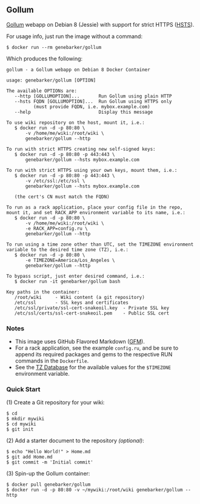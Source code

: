 Gollum
------
[Gollum] webapp on Debian 8 (Jessie) with support for strict HTTPS ([HSTS]).

For usage info, just run the image without a command:

```text
$ docker run --rm genebarker/gollum
```

Which produces the following:

```text
gollum - a Gollum webapp on Debian 8 Docker Container

usage: genebarker/gollum [OPTION]

The available OPTIONs are:
   --http [GOLLUMOPTION]...       Run Gollum using plain HTTP
   --hsts FQDN [GOLLUMOPTION]...  Run Gollum using HTTPS only
          (must provide FQDN, i.e. mybox.example.com)
   --help                         Display this message

To use wiki repository on the host, mount it, i.e.:
   $ docker run -d -p 80:80 \
       -v /home/me/wiki:/root/wiki \
       genebarker/gollum --http

To run with strict HTTPS creating new self-signed keys:
   $ docker run -d -p 80:80 -p 443:443 \
       genebarker/gollum --hsts mybox.example.com

To run with strict HTTPS using your own keys, mount them, i.e.:
   $ docker run -d -p 80:80 -p 443:443 \
       -v /etc/ssl:/etc/ssl \
       genebarker/gollum --hsts mybox.example.com

   (the cert's CN must match the FQDN)

To run as a rack application, place your config file in the repo,
mount it, and set RACK_APP environment variable to its name, i.e.:
   $ docker run -d -p 80:80 \
       -v /home/me/wiki:/root/wiki \
       -e RACK_APP=config.ru \
       genebarker/gollum --http

To run using a time zone other than UTC, set the TIMEZONE environment
variable to the desired time zone (TZ), i.e.:
   $ docker run -d -p 80:80 \
       -e TIMEZONE=America/Los_Angeles \
       genebarker/gollum --http

To bypass script, just enter desired command, i.e.:
   $ docker run -it genebarker/gollum bash

Key paths in the container:
   /root/wiki     - Wiki content (a git repository)
   /etc/ssl       - SSL keys and certificates
   /etc/ssl/private/ssl-cert-snakeoil.key  - Private SSL key
   /etc/ssl/certs/ssl-cert-snakeoil.pem    - Public SSL cert
```

### Notes ###

- This image uses GitHub Flavored Markdown ([GFM]).
- For a rack application, see the example `config.ru`, and be sure to append its required packages and gems to the respective RUN commands in the `Dockerfile`.
- See the [TZ Database] for the available values for the `$TIMEZONE` environment variable.

### Quick Start ###

(1) Create a Git repository for your wiki:

```text
$ cd
$ mkdir mywiki
$ cd mywiki
$ git init
```

(2) Add a starter document to the repository *(optional)*:

```text
$ echo "Hello World!" > Home.md
$ git add Home.md
$ git commit -m 'Initial commit'
```

(3) Spin-up the Gollum container:

```text
$ docker pull genebarker/gollum
$ docker run -d -p 80:80 -v ~/mywiki:/root/wiki genebarker/gollum --http
```

[GFM]:https://help.github.com/articles/github-flavored-markdown/
[Gollum]:https://github.com/gollum/gollum
[HSTS]:http://en.wikipedia.org/wiki/HTTP_Strict_Transport_Security
[TZ Database]:https://en.wikipedia.org/wiki/List_of_tz_database_time_zones
